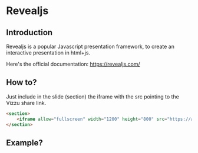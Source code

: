 # Revealjs

## Introduction
Revealjs is a popular Javascript presentation framework, to create an interactive presentation in html+js. 

Here's the official documentation: https://revealjs.com/

## How to?

Just include in the slide (section) the iframe with the src pointing to the Vizzu share link.

```html
<section>
    <iframe allow="fullscreen" width="1200" height="800" src="https://app.vizzu.io/share/story/66a27508fc673fda605c33da-Sample-2-Music"></iframe>
</section>
```

## Example?